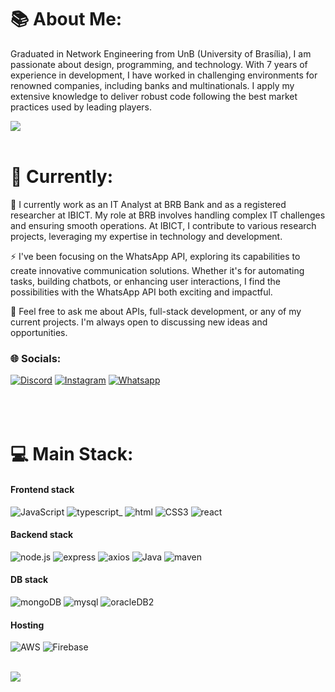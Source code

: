 # 📚  About Me:
Graduated in Network Engineering from UnB (University of Brasília), I am passionate about design, programming, and technology. With 7 years of experience in development, I have worked in challenging environments for renowned companies, including banks and multinationals. I apply my extensive knowledge to deliver robust code following the best market practices used by leading players.

![](https://quotes-github-readme.vercel.app/api?type=horizontal&theme=light)
<br><br>

# 💫 Currently:
🔭 I currently work as an IT Analyst at BRB Bank and as a registered researcher at IBICT. My role at BRB involves handling complex IT challenges and ensuring smooth operations. At IBICT, I contribute to various research projects, leveraging my expertise in technology and development.

⚡ I've been focusing on the WhatsApp API, exploring its capabilities to create innovative communication solutions. Whether it's for automating tasks, building chatbots, or enhancing user interactions, I find the possibilities with the WhatsApp API both exciting and impactful.

💬 Feel free to ask me about APIs, full-stack development, or any of my current projects. I'm always open to discussing new ideas and opportunities.


### 🌐 Socials:
[![Discord](https://img.shields.io/badge/Discord-5865F2?style=for-the-badge&logo=discord&logoColor=white)](https://discord.gg/matheusferris) [![Instagram](https://img.shields.io/badge/Instagram-E4405F?style=for-the-badge&logo=instagram&logoColor=white)](https://instagram.com/matheus.ferris) [![Whatsapp](https://img.shields.io/badge/WhatsApp-25D366?style=for-the-badge&logo=WhatsApp&logoColor=white)](https://wa.me/556182501719) 
<br><br><br><br>


# 💻 Main Stack:
#### Frontend stack 
![JavaScript](https://img.shields.io/badge/javascript-%23323330.svg?style=for-the-badge&logo=javascript&logoColor=%23F7DF1E) ![typescript](https://img.shields.io/badge/TypeScript-007ACC?style=for-the-badge&logo=typescript&logoColor=white)_ ![html](https://img.shields.io/badge/HTML5-E34F26?style=for-the-badge&logo=html5&logoColor=white) ![CSS3](https://img.shields.io/badge/css3-%231572B6.svg?style=for-the-badge&logo=css3&logoColor=white) ![react](https://img.shields.io/badge/React-20232A?style=for-the-badge&logo=react&logoColor=61DAFB) 
#### Backend stack
![node.js](https://img.shields.io/badge/Node%20js-339933?style=for-the-badge&logo=nodedotjs&logoColor=white) ![express](https://img.shields.io/badge/Express%20js-000000?style=for-the-badge&logo=express&logoColor=white) ![axios](https://img.shields.io/badge/axios-671ddf?&style=for-the-badge&logo=axios&logoColor=white) ![Java](https://img.shields.io/badge/java-%23ED8B00.svg?style=for-the-badge&logo=openjdk&logoColor=white) ![maven](https://img.shields.io/badge/apache_maven-C71A36?style=for-the-badge&logo=apachemaven&logoColor=white)
#### DB stack
![mongoDB](https://img.shields.io/badge/MongoDB-4EA94B?style=for-the-badge&logo=mongodb&logoColor=white) ![mysql](https://img.shields.io/badge/MySQL-005C84?style=for-the-badge&logo=mysql&logoColor=white) ![oracleDB2](https://img.shields.io/badge/Oracle-F80000?style=for-the-badge&logo=Oracle&logoColor=white) 
#### Hosting
![AWS](https://img.shields.io/badge/AWS-%23FF9900.svg?style=for-the-badge&logo=amazon-aws&logoColor=white) ![Firebase](https://img.shields.io/badge/firebase-%23039BE5.svg?style=for-the-badge&logo=firebase) 
 <br><br>

![](https://github-readme-stats.vercel.app/api/top-langs/?username=matheusferrera&theme=light&hide_border=true&include_all_commits=true&count_private=true&layout=compact)
